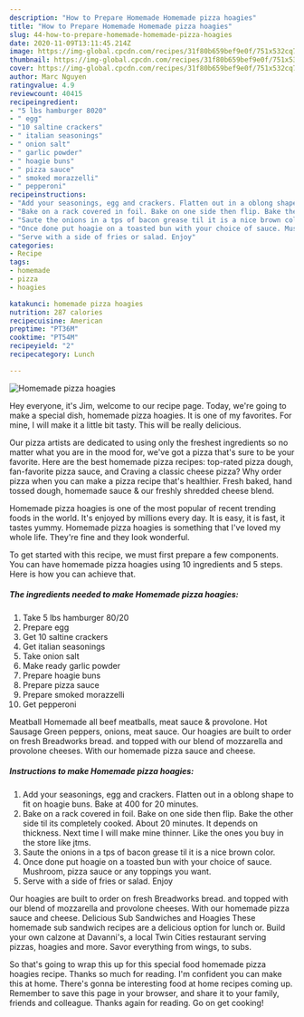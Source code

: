 ```yaml
---
description: "How to Prepare Homemade Homemade pizza hoagies"
title: "How to Prepare Homemade Homemade pizza hoagies"
slug: 44-how-to-prepare-homemade-homemade-pizza-hoagies
date: 2020-11-09T13:11:45.214Z
image: https://img-global.cpcdn.com/recipes/31f80b659bef9e0f/751x532cq70/homemade-pizza-hoagies-recipe-main-photo.jpg
thumbnail: https://img-global.cpcdn.com/recipes/31f80b659bef9e0f/751x532cq70/homemade-pizza-hoagies-recipe-main-photo.jpg
cover: https://img-global.cpcdn.com/recipes/31f80b659bef9e0f/751x532cq70/homemade-pizza-hoagies-recipe-main-photo.jpg
author: Marc Nguyen
ratingvalue: 4.9
reviewcount: 40415
recipeingredient:
- "5 lbs hamburger 8020"
- " egg"
- "10 saltine crackers"
- " italian seasonings"
- " onion salt"
- " garlic powder"
- " hoagie buns"
- " pizza sauce"
- " smoked morazzelli"
- " pepperoni"
recipeinstructions:
- "Add your seasonings, egg and crackers. Flatten out in a oblong shape to fit on hoagie buns. Bake at 400 for 20 minutes."
- "Bake on a rack covered in foil. Bake on one side then flip. Bake the other side til its completely cooked. About 20 minutes. It depends on thickness. Next time I will make mine thinner. Like the ones you buy in the store like jtms."
- "Saute the onions in a tps of bacon grease til it is a nice brown color."
- "Once done put hoagie on a toasted bun with your choice of sauce. Mushroom, pizza sauce or any toppings you want."
- "Serve with a side of fries or salad. Enjoy"
categories:
- Recipe
tags:
- homemade
- pizza
- hoagies

katakunci: homemade pizza hoagies 
nutrition: 287 calories
recipecuisine: American
preptime: "PT36M"
cooktime: "PT54M"
recipeyield: "2"
recipecategory: Lunch

---
```



![Homemade pizza hoagies](https://img-global.cpcdn.com/recipes/31f80b659bef9e0f/751x532cq70/homemade-pizza-hoagies-recipe-main-photo.jpg)

Hey everyone, it's Jim, welcome to our recipe page. Today, we're going to make a special dish, homemade pizza hoagies. It is one of my favorites. For mine, I will make it a little bit tasty. This will be really delicious.

Our pizza artists are dedicated to using only the freshest ingredients so no matter what you are in the mood for, we&#39;ve got a pizza that&#39;s sure to be your favorite. Here are the best homemade pizza recipes: top-rated pizza dough, fan-favorite pizza sauce, and Craving a classic cheese pizza? Why order pizza when you can make a pizza recipe that&#39;s healthier. Fresh baked, hand tossed dough, homemade sauce &amp; our freshly shredded cheese blend.

Homemade pizza hoagies is one of the most popular of recent trending foods in the world. It's enjoyed by millions every day. It is easy, it is fast, it tastes yummy. Homemade pizza hoagies is something that I've loved my whole life. They're fine and they look wonderful.


To get started with this recipe, we must first prepare a few components. You can have homemade pizza hoagies using 10 ingredients and 5 steps. Here is how you can achieve that.

<!--inarticleads1-->

##### The ingredients needed to make Homemade pizza hoagies:

1. Take 5 lbs hamburger 80/20
1. Prepare  egg
1. Get 10 saltine crackers
1. Get  italian seasonings
1. Take  onion salt
1. Make ready  garlic powder
1. Prepare  hoagie buns
1. Prepare  pizza sauce
1. Prepare  smoked morazzelli
1. Get  pepperoni


Meatball Homemade all beef meatballs, meat sauce &amp; provolone. Hot Sausage Green peppers, onions, meat sauce. Our hoagies are built to order on fresh Breadworks bread. and topped with our blend of mozzarella and provolone cheeses. With our homemade pizza sauce and cheese. 

<!--inarticleads2-->

##### Instructions to make Homemade pizza hoagies:

1. Add your seasonings, egg and crackers. Flatten out in a oblong shape to fit on hoagie buns. Bake at 400 for 20 minutes.
1. Bake on a rack covered in foil. Bake on one side then flip. Bake the other side til its completely cooked. About 20 minutes. It depends on thickness. Next time I will make mine thinner. Like the ones you buy in the store like jtms.
1. Saute the onions in a tps of bacon grease til it is a nice brown color.
1. Once done put hoagie on a toasted bun with your choice of sauce. Mushroom, pizza sauce or any toppings you want.
1. Serve with a side of fries or salad. Enjoy


Our hoagies are built to order on fresh Breadworks bread. and topped with our blend of mozzarella and provolone cheeses. With our homemade pizza sauce and cheese. Delicious Sub Sandwiches and Hoagies These homemade sub sandwich recipes are a delicious option for lunch or. Build your own calzone at Davanni&#39;s, a local Twin Cities restaurant serving pizzas, hoagies and more. Savor everything from wings, to subs. 

So that's going to wrap this up for this special food homemade pizza hoagies recipe. Thanks so much for reading. I'm confident you can make this at home. There's gonna be interesting food at home recipes coming up. Remember to save this page in your browser, and share it to your family, friends and colleague. Thanks again for reading. Go on get cooking!
